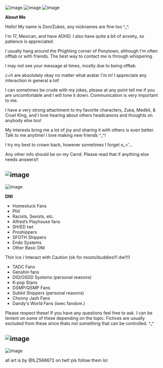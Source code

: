 ![image](https://github.com/user-attachments/assets/55648bb4-ce2e-408b-baee-2dba1f260b06)
![image](https://github.com/Donnvr/Donnvr/assets/173856323/0235849c-1294-40f4-a64d-d82d49a26075)
![image](https://github.com/user-attachments/assets/fd74c427-b91b-4d8d-99eb-78d0aeaef1e1)

**About Me**

Hello! My name is Don/Zukes, any nicknames are fine too ^_^.

I'm 17, Mexican, and have ADHD. I also have quite a bit of anxiety, so patience is appreciated.

I usually hang around the Phighting corner of Ponytown, although I'm often offtab or with friends. The best way to contact me is through whispering.

I may not see your message at times, mostly due to being offtab.

c+h are absolutely okay no matter what avatar I'm in! I appreciate any interaction in general a lot!

I can sometimes be crude with my jokes, please at any point tell me if you are uncomfortable and I will tone it down. Communication is very important to me.


I have a very strong attachment to my favorite characters, Zuka, Medkit, & Cruel King, and I love hearing about others headcanons and thoughts on anybody else too!

My interests bring me a lot of joy and sharing it with others is even better. Talk to me anytime! I love making new friends ^_^!

I try my best to crown back, however sometimes I forget o_<'...

Any other info should be on my Carrd. Please read that if anything else needs answers!!

![image](https://github.com/user-attachments/assets/b2a8c651-5640-44d3-b837-9eed8d384b5f)
-----------------------------------------------------------------------------------------------
![image](https://github.com/user-attachments/assets/8fa3e8c5-f574-45c8-a776-892bfd105217)

**DNI**

- Homestuck Fans
- Phil
- Racists, Sexists, etc.
- Alfred’s Playhouse fans
- SH/ED twt
- Proshippers
- SFOTH Shippers
- Endo Systems
- Other Basic DNI

Thin Ice / Interact with Caution (ok for moots/buddies!!! dw!!!)
- TADC Fans
- Genshin fans
- DID/OSDD Systems (personal reasons)
- K-pop Stans
- DSMP/QSMP Fans
- Subkit Shippers (personal reasons)
- Chonny Jash Fans
- Dandy's World Fans (iwec fandom.) 

Please respect these! If you have any questions feel free to ask. I can be lenient on *some* of these depending on the topic. Fictives are usually excluded from these since thats not something that can be controlled. ^_^

![image](https://github.com/user-attachments/assets/e365686d-5bbb-4fac-93a7-e8ac2de2592a)
-----------------------------------------------------------------------------------------------
![image](https://github.com/user-attachments/assets/e02e5223-10f9-4833-a9d2-8384c86efe64)

all art is by @ILZ566672 on twt! pls follow them lol
